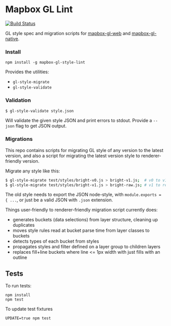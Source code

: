 # Mapbox GL Lint

[![Build Status](https://magnum.travis-ci.com/mapbox/mapbox-gl-style-lint.svg?token=6EjGQXFuGMFRr7mgpjEj)](https://magnum.travis-ci.com/mapbox/mapbox-gl-style-lint)

GL style spec and migration scripts for [mapbox-gl-web](https://github.com/mapbox/mapbox-gl-web) and
[mapbox-gl-native](https://github.com/mapbox/mapbox-gl-native).

### Install

    npm install -g mapbox-gl-style-lint

Provides the utilities:

* `gl-style-migrate`
* `gl-style-validate`

### Validation

```bash
$ gl-style-validate style.json
```

Will validate the given style JSON and print errors to stdout. Provide a
`--json` flag to get JSON output.

### Migrations

This repo contains scripts for migrating GL style of any version to the latest version,
and also a script for migrating the latest version style to renderer-friendly version.

Migrate any style like this:

```bash
$ gl-style-migrate test/styles/bright-v0.js > bright-v1.js;  # v0 to v1
$ gl-style-migrate test/styles/bright-v1.js > bright-raw.js; # v1 to renderer-friendly
```

The old style needs to export the JSON node-style, with `module.exports = { ...`,
or just be a valid JSON with `.json` extension.

Things user-friendly to renderer-friendly migration script currently does:

- generates buckets (data selections) from layer structure, cleaning up duplicates
- moves style rules read at bucket parse time from layer classes to buckets
- detects types of each bucket from styles
- propagates styles and filter defined on a layer group to children layers
- replaces fill+line buckets where line <= 1px width with just fills with an outline

## Tests

To run tests:

    npm install
    npm test

To update test fixtures

    UPDATE=true npm test
